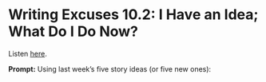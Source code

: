 # Writing Excuses 10.2: I Have an Idea; What Do I Do Now? 

Listen [here](http://www.writingexcuses.com/2015/01/11/writing-excuses-10-2-i-have-an-idea-what-do-i-do-now/). 

**Prompt:** Using last week’s five story ideas (or five new ones):
